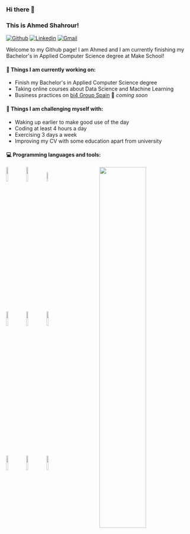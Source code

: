### Hi there 👋 
### This is Ahmed Shahrour!

[![Github](https://img.shields.io/badge/-Github-000?style=flat&logo=Github&logoColor=white)](https://github.com/ahmadshahrour951)
[![Linkedin](https://img.shields.io/badge/-LinkedIn-blue?style=flat&logo=Linkedin&logoColor=white)](https://www.linkedin.com/in/ahmed-shahrour/)
[![Gmail](https://img.shields.io/badge/-Gmail-c14438?style=flat&logo=Gmail&logoColor=white)](mailto:ahmadshahrour951@gmail.com)

Welcome to my Github page! I am Ahmed and I am currently finishing my Bachelor's in Applied Computer Science degree at Make School!  

#### 🌱 Things I am currently working on: 
- Finish my Bachelor's in Applied Computer Science degree
- Taking online courses about Data Science and Machine Learning 
- Business practices on [bi4 Group Spain](https://github.com/bi4group) 🚀 *coming soon*

#### :muscle: Things I am challenging myself with:
- Waking up earlier to make good use of the day
- Coding at least 4 hours a day
- Exercising 3 days a week
- Improving my CV with some education apart from university

#### :computer: Programming languages and tools: 
<p>
	<img width="50%" align="right" src="https://github-readme-stats.vercel.app/api?username=ahmadshahrour951&show_icons=true&hide_border=true" />

<code><img width="10%" src="https://www.vectorlogo.zone/logos/java/java-ar21.svg"></code>
<code><img width="10%" src="https://www.vectorlogo.zone/logos/python/python-ar21.svg"></code>
<code><img width="8%" src="https://www.vectorlogo.zone/logos/r-project/r-project-icon.svg"></code>
<br />
<code><img width="10%" src="https://www.vectorlogo.zone/logos/pocoo_flask/pocoo_flask-ar21.svg"></code>
<code><img width="10%" src="https://www.vectorlogo.zone/logos/mysql/mysql-ar21.svg"></code>
<code><img width="10%" src="https://www.vectorlogo.zone/logos/mongodb/mongodb-ar21.svg"></code>
<br />
<code><img width="10%" src="https://www.vectorlogo.zone/logos/apache_spark/apache_spark-ar21.svg"></code>
<code><img width="10%" src="https://www.vectorlogo.zone/logos/apache_hadoop/apache_hadoop-ar21.svg"></code>
<code><img width="10%" src="https://www.vectorlogo.zone/logos/git-scm/git-scm-ar21.svg"></code>
</p>
